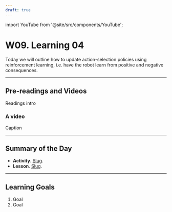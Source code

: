 ```yaml
---
draft: true
---
```


import YouTube from '@site/src/components/YouTube';


# W09. Learning 04
Today we will outline how to update action-selection policies using reinforcement learning, i.e. have the robot learn from positive and negative consequences. 

---
## Pre-readings and Videos
Readings intro

### A video
<YouTube id="id" />
Caption


---
## Summary of the Day

- **Activity**. [Slug](/teaching/activities/LINK.md).
- **Lesson**. [Slug](/teaching/lessons/LINK.md).

---
## Learning Goals
1. Goal
2. Goal
